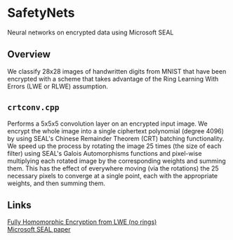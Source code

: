 # SafetyNets
Neural networks on encrypted data using Microsoft SEAL

## Overview
We classify 28x28 images of handwritten digits from MNIST that have been encrypted with a scheme that takes advantage of the Ring Learning With Errors (LWE or RLWE) assumption. 


## `crtconv.cpp`
Performs a 5x5x5 convolution layer on an encrypted input image. We encrypt the whole image into a single ciphertext polynomial (degree 4096) by using SEAL's Chinese Remainder Theorem (CRT) batching functionality. We speed up the process by rotating the image 25 times (the size of each filter) 
using SEAL's Galois Automorphisms functions and pixel-wise multiplying each rotated image by the corresponding weights and summing them. This has the effect of everywhere moving (via the rotations) the 25 necessary pixels to converge at a single point, 
each with the appropriate weights, and then summing them. 

## Links
[Fully Homomorphic Encryption from LWE (no rings)](https://eprint.iacr.org/2011/344.pdf)  
[Microsoft SEAL paper](https://www.microsoft.com/en-us/research/wp-content/uploads/2017/06/sealmanual_v2.2.pdf)


